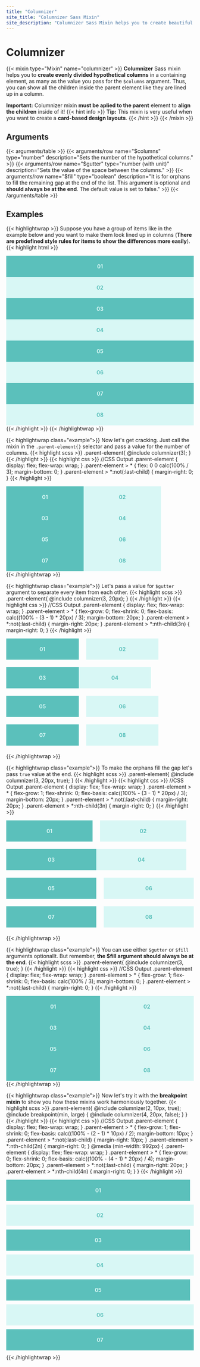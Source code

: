 ```yaml
---
title: "Columnizer"
site_title: "Columnizer Sass Mixin"
site_description: "Columnizer Sass Mixin helps you to create beautiful responsive card-based design layouts in CSS and Sass."
---
```


# Columnizer

{{< mixin type="Mixin" name="columnizer" >}}
**Columnizer** Sass mixin helps you to **create evenly divided hypothetical columns** in a containing element, as many as the value you pass for the `$columns` argument. Thus, you can show all the children inside the parent element like they are lined up in a column. 

**Important:** Columnizer mixin **must be aplied to the parent** element to **align the children** inside of it!
{{< hint info >}}
**Tip:** This mixin is very useful when you want to create a **card-based design layouts**.
{{< /hint >}}
{{< /mixin >}}

## Arguments

{{< arguments/table >}}
  {{< arguments/row name="$columns" type="number" description="Sets the number of the hypothetical columns." >}}
  {{< arguments/row name="$gutter" type="number (with unit)" description="Sets the value of the space between the columns." >}}
  {{< arguments/row name="$fill" type="boolean" description="It is for orphans to fill the remaining gap at the end of the list. This argument is optional and **should always be at the end**. The default value is set to false." >}}
{{< /arguments/table >}}

## Examples

{{< highlightwrap >}}
Suppose you have a group of items like in the example below and you want to make them look lined up in columns (**There are predefined style rules for items to show the differences more easily**).
{{< highlight html >}}
<div class="parent-element">
  <div class="item">01</div>
  <div class="item">02</div>
  <div class="item">03</div>
  <div class="item">04</div>
  <div class="item">05</div>
  <div class="item">06</div>
  <div class="item">07</div>
  <div class="item">08</div>
</div>
{{< /highlight >}}
{{< /highlightwrap >}}

{{< highlightwrap class="example">}}
Now let's get cracking. Just call the mixin in the `.parent-element{}` selector and pass a value for the number of columns.
{{< highlight scss >}}
.parent-element{
  @include columnizer(3);
}
{{< /highlight >}}
{{< highlight css >}}
//CSS Output
.parent-element {
  display: flex;
  flex-wrap: wrap;
}
.parent-element > * {
  flex: 0 0 calc(100% / 3);
  margin-bottom: 0;
}
.parent-element > *:not(:last-child) {
  margin-right: 0;
}
{{< /highlight >}}

<style>
.parent-element.example01 {
  display: flex;
  flex-wrap: wrap;
}
.parent-element.example01 > * {
  flex: 0 0 calc(100% / 3);
  margin-bottom: 0;
}
.parent-element.example01 > *:not(:last-child) {
  margin-right: 0;
}
</style>
<div class="columnizer parent-element example01">
  <div class="item">01</div>
  <div class="item">02</div>
  <div class="item">03</div>
  <div class="item">04</div>
  <div class="item">05</div>
  <div class="item">06</div>
  <div class="item">07</div>
  <div class="item">08</div>
</div>
{{< /highlightwrap >}}

{{< highlightwrap class="example">}}
Let's pass a value for `$gutter` argument to separate every item from each other.
{{< highlight scss >}}
.parent-element{
  @include columnizer(3, 20px);
}
{{< /highlight >}}
{{< highlight css >}}
//CSS Output
.parent-element {
  display: flex;
  flex-wrap: wrap;
}
.parent-element > * {
  flex-grow: 0;
  flex-shrink: 0;
  flex-basis: calc((100% - (3 - 1) * 20px) / 3);
  margin-bottom: 20px;
}
.parent-element > *:not(:last-child) {
  margin-right: 20px;
}
.parent-element > *:nth-child(3n) {
  margin-right: 0;
}
{{< /highlight >}}

<style>
.parent-element.example02 {
  display: flex;
  flex-wrap: wrap;
}
.parent-element.example02 > * {
  flex: 0 0 calc((100% - (3 - 1) * 20px) / 3);
  margin-bottom: 20px;
}
.parent-element.example02 > *:not(:last-child) {
  margin-right: 20px;
}
.parent-element.example02 > *:nth-child(3n) {
  margin-right: 0;
}
</style>
<div class="columnizer parent-element example02">
  <div class="item">01</div>
  <div class="item">02</div>
  <div class="item">03</div>
  <div class="item">04</div>
  <div class="item">05</div>
  <div class="item">06</div>
  <div class="item">07</div>
  <div class="item">08</div>
</div>
{{< /highlightwrap >}}


{{< highlightwrap class="example">}}
To make the orphans fill the gap let's pass `true` value at the end.
{{< highlight scss >}}
.parent-element{
  @include columnizer(3, 20px, true);
}
{{< /highlight >}}
{{< highlight css >}}
//CSS Output
.parent-element {
  display: flex;
  flex-wrap: wrap;
}
.parent-element > * {
  flex-grow: 1;
  flex-shrink: 0;
  flex-basis: calc((100% - (3 - 1) * 20px) / 3);
  margin-bottom: 20px;
}
.parent-element > *:not(:last-child) {
  margin-right: 20px;
}
.parent-element > *:nth-child(3n) {
  margin-right: 0;
}
{{< /highlight >}}

<style>
.parent-element.example03 {
  display: flex;
  flex-wrap: wrap;
}
.parent-element.example03 > * {
  flex: 1 0 calc((100% - (3 - 1) * 20px) / 3);
  margin-bottom: 20px;
}
.parent-element.example03 > *:not(:last-child) {
  margin-right: 20px;
}
.parent-element.example03 > *:nth-child(3n) {
  margin-right: 0;
}
</style>
<div class="columnizer parent-element example03">
  <div class="item">01</div>
  <div class="item">02</div>
  <div class="item">03</div>
  <div class="item">04</div>
  <div class="item">05</div>
  <div class="item">06</div>
  <div class="item">07</div>
  <div class="item">08</div>
</div>
{{< /highlightwrap >}}

{{< highlightwrap class="example">}}
You can use either `$gutter` or `$fill` arguments optionallt. But remember, **the $fill argument should always be at the end**.
{{< highlight scss >}}
.parent-element{
  @include columnizer(3, true);
}
{{< /highlight >}}
{{< highlight css >}}
//CSS Output
.parent-element {
  display: flex;
  flex-wrap: wrap;
}
.parent-element > * {
  flex-grow: 1;
  flex-shrink: 0;
  flex-basis: calc(100% / 3);
  margin-bottom: 0;
}
.parent-element > *:not(:last-child) {
  margin-right: 0;
}
{{< /highlight >}}

<style>
.parent-element.example04 {
  display: flex;
  flex-wrap: wrap;
}
.parent-element.example04 > * {
  flex: 1 0 calc(100% / 3);
  margin-bottom: 0;
}
.parent-element.example04 > *:not(:last-child) {
  margin-right: 0;
}
</style>
<div class="columnizer parent-element example04">
  <div class="item">01</div>
  <div class="item">02</div>
  <div class="item">03</div>
  <div class="item">04</div>
  <div class="item">05</div>
  <div class="item">06</div>
  <div class="item">07</div>
  <div class="item">08</div>
</div>
{{< /highlightwrap >}}

{{< highlightwrap class="example">}}
Now let's try it with the **breakpoint mixin** to show you how these mixins work harmoniously together.
{{< highlight scss >}}
.parent-element{
  @include columnizer(2, 10px, true);
  @include breakpoint(min, large) {
    @include columnizer(4, 20px, false);
  }
}
{{< /highlight >}}
{{< highlight css >}}
//CSS Output
.parent-element {
  display: flex;
  flex-wrap: wrap;
}
.parent-element > * {
  flex-grow: 1;
  flex-shrink: 0;
  flex-basis: calc((100% - (2 - 1) * 10px) / 2);
  margin-bottom: 10px;
}
.parent-element > *:not(:last-child) {
  margin-right: 10px;
}
.parent-element > *:nth-child(2n) {
  margin-right: 0;
}
@media (min-width: 992px) {
  .parent-element {
    display: flex;
    flex-wrap: wrap;
  }
  .parent-element > * {
    flex-grow: 0;
    flex-shrink: 0;
    flex-basis: calc((100% - (4 - 1) * 20px) / 4);
    margin-bottom: 20px;
  }
  .parent-element > *:not(:last-child) {
    margin-right: 20px;
  }
  .parent-element > *:nth-child(4n) {
    margin-right: 0;
  }
}
{{< /highlight >}}

<style>
.parent-element.example05 {
  display: flex;
  flex-wrap: wrap;
}
.parent-element.example05 > * {
  flex: 1 0 calc((100% - (2 - 1) * 10px) / 2);
  margin-bottom: 10px;
}
.parent-element.example05 > *:not(:last-child) {
  margin-right: 10px;
}
.parent-element.example05 > *:nth-child(2n) {
  margin-right: 0;
}
@media (min-width: 992px) {
  .parent-element.example05 {
    display: flex;
    flex-wrap: wrap;
  }
  .parent-element.example05 > * {
    flex: 0 0 calc((100% - (4 - 1) * 20px) / 4);
    margin-bottom: 20px;
  }
  .parent-element.example05 > *:not(:last-child) {
    margin-right: 20px;
  }
  .parent-element.example05 > *:nth-child(4n) {
    margin-right: 0;
  }
}

</style>
<div class="columnizer parent-element example05">
  <div class="item">01</div>
  <div class="item">02</div>
  <div class="item">03</div>
  <div class="item">04</div>
  <div class="item">05</div>
  <div class="item">06</div>
  <div class="item">07</div>
</div>
{{< /highlightwrap >}}

<style>
.parent-element .item {
  padding: 20px;
  display: flex;
  justify-content: center;
  align-items: center;
  background-color: #5bc0bb;
  font-weight: bold;
  color: #d8f7f5;
}
.parent-element .item:nth-of-type(even) {
  background-color: #d8f7f5;
  color: #5bc0bb;
}
</style>
